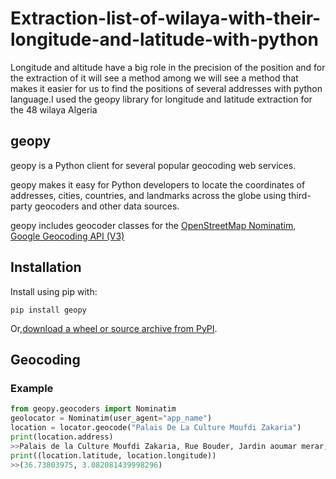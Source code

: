 # Extraction-list-of-wilaya-with-their-longitude-and-latitude-with-python


Longitude and altitude have a big role in the precision of the position and for the extraction of it will see a method among 
we will see a method that makes it easier for us to find the positions of several addresses with python language.I used the geopy library for longitude and latitude extraction for the 48 wilaya Algeria

##  geopy 

geopy is a Python client for several popular geocoding web services.

geopy makes it easy for Python developers to locate the coordinates of addresses, cities, countries, and landmarks across the globe using third-party geocoders and other data sources.


geopy includes geocoder classes for the [OpenStreetMap Nominatim](https://nominatim.org/), [Google Geocoding API (V3)](https://developers.google.com/maps/documentation/geocoding/overview)


## Installation

Install using pip with:

`pip install geopy                                                 `

Or,[download a wheel or source archive from PyPI](https://pypi.org/project/geopy/).

## Geocoding

### Example
```python
from geopy.geocoders import Nominatim
geolocator = Nominatim(user_agent="app_name")
location = locator.geocode("Palais De La Culture Moufdi Zakaria")
print(location.address)
>>Palais de la Culture Moufdi Zakaria, Rue Bouder, Jardin aoumar merar, Kouba, Hussein Dey, الجزائر, 16000, الجزائر
print((location.latitude, location.longitude))
>>(36.73803975, 3.082081439998296)
